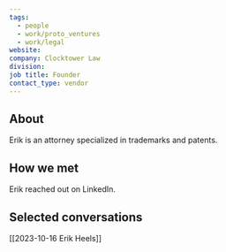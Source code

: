 ```yaml
---
tags:
  - people
  - work/proto_ventures
  - work/legal
website: 
company: Clocktower Law
division: 
job title: Founder
contact_type: vendor
---
```

## About
Erik is an attorney specialized in trademarks and patents.

## How we met
Erik reached out on LinkedIn.

## Selected conversations
[[2023-10-16 Erik Heels]]